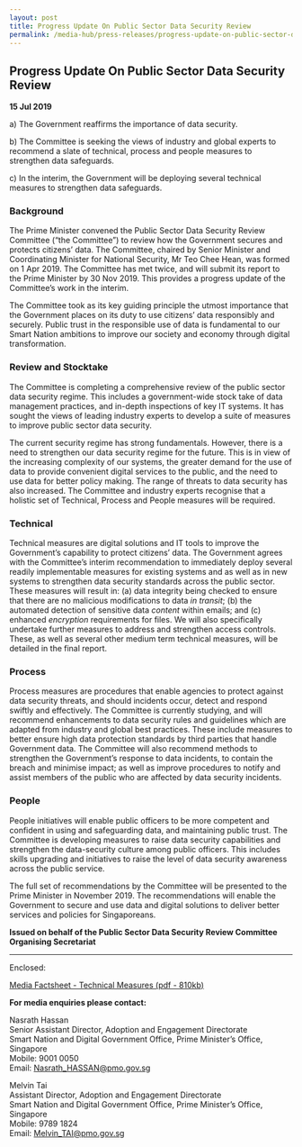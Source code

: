 ```yaml
---
layout: post
title: Progress Update On Public Sector Data Security Review
permalink: /media-hub/press-releases/progress-update-on-public-sector-data-security-review/
---
```

## Progress Update On Public Sector Data Security Review

**15 Jul 2019**

a) The Government reaffirms the importance of data security.

b) The Committee is seeking the views of industry and global experts to recommend a slate of technical, process and people measures to strengthen data safeguards.

c) In the interim, the Government will be deploying several technical measures to strengthen data safeguards.

### Background

The Prime Minister convened the Public Sector Data Security Review Committee (“the Committee”) to review how the Government secures and protects citizens’ data. The Committee, chaired by Senior Minister and Coordinating Minister for National Security, Mr Teo Chee Hean, was formed on 1 Apr 2019. The Committee has met twice, and will submit its report to the Prime Minister by 30 Nov 2019. This provides a progress update of the Committee’s work in the interim.

The Committee took as its key guiding principle the utmost importance that the Government places on its duty to use citizens’ data responsibly and securely. Public trust in the responsible use of data is fundamental to our Smart Nation ambitions to improve our society and economy through digital transformation.

### Review and Stocktake 

The Committee is completing a comprehensive review of the public sector data security regime. This includes a government-wide stock take of data management practices, and in-depth inspections of key IT systems. It has sought the views of leading industry experts to develop a suite of measures to improve public sector data security.

The current security regime has strong fundamentals. However, there is a need to strengthen our data security regime for the future. This is in view of the increasing complexity of our systems, the greater demand for the use of data to provide convenient digital services to the public, and the need to use data for better policy making. The range of threats to data security has also increased. The Committee and industry experts recognise that a holistic set of Technical, Process and People measures will be required.

### Technical

Technical measures are digital solutions and IT tools to improve the Government’s capability to protect citizens’ data. The Government agrees with the Committee’s interim recommendation to immediately deploy several readily implementable measures for existing systems and as well as in new systems to strengthen data security standards across the public sector. These measures will result in: (a) data integrity being checked to ensure that there are no malicious modifications to data  _in transit_; (b) the automated detection of sensitive data  _content_  within emails; and (c) enhanced  _encryption_  requirements for files. We will also specifically undertake further measures to address and strengthen access controls. These, as well as several other medium term technical measures, will be detailed in the final report.

### Process

Process measures are procedures that enable agencies to protect against data security threats, and should incidents occur, detect and respond swiftly and effectively. The Committee is currently studying, and will recommend enhancements to data security rules and guidelines which are adapted from industry and global best practices. These include measures to better ensure high data protection standards by third parties that handle Government data. The Committee will also recommend methods to strengthen the Government’s response to data incidents, to contain the breach and minimise impact; as well as improve procedures to notify and assist members of the public who are affected by data security incidents.

### People

People initiatives will enable public officers to be more competent and confident in using and safeguarding data, and maintaining public trust. The Committee is developing measures to raise data security capabilities and strengthen the data-security culture among public officers. This includes skills upgrading and initiatives to raise the level of data security awareness across the public service.

The full set of recommendations by the Committee will be presented to the Prime Minister in November 2019. The recommendations will enable the Government to secure and use data and digital solutions to deliver better services and policies for Singaporeans.

**Issued on behalf of the Public Sector Data Security Review Committee Organising Secretariat**

---
  
Enclosed:

[Media Factsheet - Technical Measures (pdf - 810kb)](/files/press-releases/2019/data-security-technical-measures-factsheet.pdf)

**For media enquiries please contact:**

Nasrath Hassan<br>
Senior Assistant Director, Adoption and Engagement Directorate<br>
Smart Nation and Digital Government Office, Prime Minister’s Office, Singapore<br>
Mobile: 9001 0050<br>
Email:  [Nasrath_HASSAN@pmo.gov.sg](mailto:Nasrath_HASSAN@pmo.gov.sg)

Melvin Tai<br>
Assistant Director, Adoption and Engagement Directorate<br>
Smart Nation and Digital Government Office, Prime Minister’s Office, Singapore<br>
Mobile: 9789 1824<br>
Email:  [Melvin_TAI@pmo.gov.sg](mailto:Melvin_TAI@pmo.gov.sg)